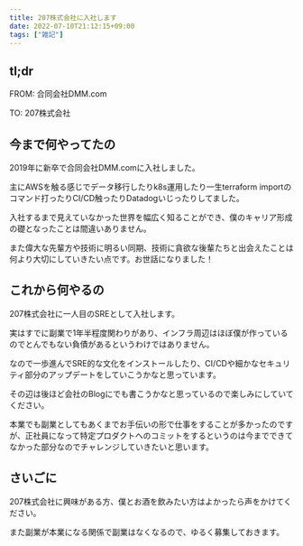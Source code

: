 ```yaml
---
title: 207株式会社に入社します
date: 2022-07-10T21:12:15+09:00
tags: ["雑記"]
---
```


## tl;dr

FROM: 合同会社DMM.com

TO: 207株式会社

## 今まで何やってたの

2019年に新卒で合同会社DMM.comに入社しました。

主にAWSを触る感じでデータ移行したりk8s運用したり一生terraform importのコマンド打ったりCI/CD触ったりDatadogいじったりしてました。

入社するまで見えていなかった世界を幅広く知ることができ、僕のキャリア形成の礎となったことは間違いありません。

また偉大な先輩方や技術に明るい同期、技術に貪欲な後輩たちと出会えたことは何より大切にしていきたい点です。お世話になりました！

## これから何やるの

207株式会社に一人目のSREとして入社します。

実はすでに副業で1年半程度関わりがあり、インフラ周辺はほぼ僕が作っているのでとんでもない負債があるというわけではありません。

なので一歩進んでSRE的な文化をインストールしたり、CI/CDや細かなセキュリティ部分のアップデートをしていこうかなと思っています。

その辺は後ほど会社のBlogにでも書こうかなと思っているので楽しみにしていてください。

本業でも副業としてもあくまでお手伝いの形で仕事をすることが多かったのですが、正社員になって特定プロダクトへのコミットをするというのは今までできてなかった部分なのでチャレンジしていきたいと思います。

## さいごに

207株式会社に興味がある方、僕とお酒を飲みたい方はよかったら声をかけてください。

また副業が本業になる関係で副業はなくなるので、ゆるく募集しておきます。
